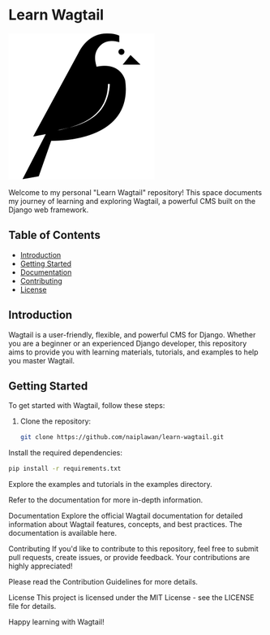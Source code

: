 # Learn Wagtail

![Wagtail Logo](https://raw.githubusercontent.com/github/explore/80688e429a7d4ef2fca1e82350fe8e3517d3494d/topics/wagtail/wagtail.png)

Welcome to my personal "Learn Wagtail" repository! This space documents my journey of learning and exploring Wagtail, a powerful CMS built on the Django web framework.

## Table of Contents
- [Introduction](#introduction)
- [Getting Started](#getting-started)
- [Documentation](#documentation)
- [Contributing](#contributing)
- [License](#license)

## Introduction
Wagtail is a user-friendly, flexible, and powerful CMS for Django. Whether you are a beginner or an experienced Django developer, this repository aims to provide you with learning materials, tutorials, and examples to help you master Wagtail.

## Getting Started
To get started with Wagtail, follow these steps:

1. Clone the repository:
   ```bash
   git clone https://github.com/naiplawan/learn-wagtail.git
Install the required dependencies:

```bash
pip install -r requirements.txt
```

Explore the examples and tutorials in the examples directory.

Refer to the documentation for more in-depth information.

Documentation
Explore the official Wagtail documentation for detailed information about Wagtail features, concepts, and best practices. The documentation is available here.

Contributing
If you'd like to contribute to this repository, feel free to submit pull requests, create issues, or provide feedback. Your contributions are highly appreciated!

Please read the Contribution Guidelines for more details.

License
This project is licensed under the MIT License - see the LICENSE file for details.

Happy learning with Wagtail!
